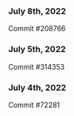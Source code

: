 ### July 8th, 2022

Commit #208766

### July 5th, 2022

Commit #314353


### July 4th, 2022

Commit #72281
